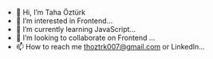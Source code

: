 - 👋 Hi, I’m Taha Öztürk
- 👀 I’m interested in Frontend...
- 🌱 I’m currently learning JavaScript...
- 💞️ I’m looking to collaborate on Frontend ...
- 📫 How to reach me thoztrk007@gmail.com or Linkedln...

<!---
OzTaha/OzTaha is a ✨ special ✨ repository because its `README.md` (this file) appears on your GitHub profile.
You can click the Preview link to take a look at your changes.
--->
